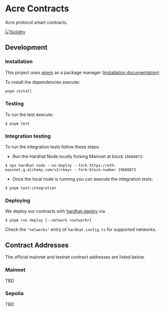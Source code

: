 # Acre Contracts

Acre protocol smart contracts.

[![Solidity](https://github.com/thesis/acre/actions/workflows/solidity.yaml/badge.svg?branch=main&event=push)](https://github.com/thesis/acre/actions/workflows/solidity.yaml)

## Development

### Installation

This project uses [pnpm](https://pnpm.io/) as a package manager ([installation documentation](https://pnpm.io/installation)).

To install the dependencies execute:

```bash
pnpm install
```

### Testing

To run the test execute:

```
$ pnpm test
```

### Integration testing

To run the integration tests follow these steps:

- Run the Hardhat Node locally forking Mainnet at block `19680873`:

```
$ npx hardhat node --no-deploy --fork https://eth-mainnet.g.alchemy.com/v2/<key> --fork-block-number 19680873
```

- Once the local node is running you can execute the integration tests:

```
$ pnpm test:integration
```

### Deploying

We deploy our contracts with
[hardhat-deploy](https://www.npmjs.com/package/hardhat-deploy) via

```
$ pnpm run deploy [--network <network>]
```

Check the `"networks"` entry of `hardhat.config.ts` for supported networks.

## Contract Addresses

The official mainnet and testnet contract addresses are listed below.

### Mainnet

TBD

### Sepolia

TBD
